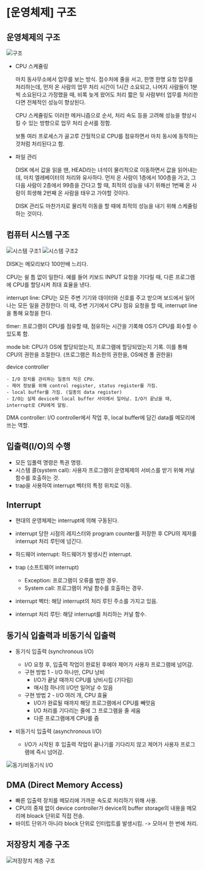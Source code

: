 # [운영체제] 구조

## 운영체제의 구조

![구조](../../assets/img/posts/운영체제/02-01.png)

- CPU 스케쥴링

    마치 동사무소에서 업무를 보는 방식. 접수처에 줄을 서고, 한명 한명 요청 업무를 처리하는데, 먼저 온 사람의 업무 처리 시간이 1시간 소요되고, 나머지 사람들이 1분 씩 소요된다고 가정했을 때, 비록 늦게 왔어도 처리 짧은 뒷 사람부터 업무를 처리한다면 전체적인 성능이 향상된다. 

    CPU 스케쥴링도 이러한 메커니즘으로 순서, 처리 속도 등을 고려해 성능을 향상시킬 수 있는 방향으로 업무 처리 순서를 정함.

    보통 여러 프로세스가 골고루 간헐적으로 CPU를 점유하면서 마치 동시에 동작하는 것처럼 처리된다고 함.

- 파일 관리

    DISK 에서 값을 읽을 땐, HEAD라는 녀석이 물리적으로 이동하면서 값을 읽어내는데, 마치 엘레베이터의 처리와 유사하다. 먼저 온 사람이 1층에서 100층을 가고, 그 다음 사람이 2층에서 99층을 간다고 할 때, 최적의 성능을 내기 위해선 1번째 온 사람이 희생해 2번째 온 사람을 태우고 가야할 것이다.

    DISK 관리도 마찬가지로 물리적 이동을 할 때에 최적의 성능을 내기 위해 스케쥴링하는 것이다. 


## 컴퓨터 시스템 구조

![시스템 구조1](../../assets/img/posts/운영체제/02-02.png)
![시스템 구조2](../../assets/img/posts/운영체제/02-03.png)

DISK는 메모리보다 100만배 느리다.

CPU는 쉴 틈 없이 일한다. 예를 들어 키보드 INPUT 요청을 기다릴 때, 다른 프로그램에 CPU를 할당시켜 최대 효율을 낸다.

interrupt line: CPU는 모든 주변 기기와 데이터와 신호를 주고 받으며 보드에서 일어나는 모든 일을 관장한다. 이 때, 주변 기기에서 CPU 점유 요청을 할 때, interrupt line을 통해 요청을 한다. 

tImer: 프로그램이 CPU를 점유할 때, 점유하는 시간을 기록해 OS가 CPU를 회수할 수 있도록 함.

mode bit: CPU가 OS에 할당되었는지, 프로그램에 할당되었는지 기록. 이를 통해 CPU의 권한을 조절한다. (프로그램은 최소한의 권한을, OS에겐 풀 권한을)

device controller

    - I/O 장치를 관리하는 일종의 작은 CPU.
    - 제어 정보를 위해 control register, status register를 가짐.
    - local buffer를 가짐. (일종의 data register)
    - I/O는 실제 device와 local buffer 사이에서 일어남. I/O가 끝났을 때, interrupt로 CPU에게 알림.

DMA controller: I/O controller에서 작업 후, local buffer에 담긴 data를 메모리에 쓰는 역할.


## 입출력(I/O)의 수행

- 모든 입풀력 명령은 특권 명령.
- 시스템 콜(system call): 사용자 프로그램이 운영체제의 서비스를 받기 위해 커널 함수를 호출하는 것.
- trap을 사용하여 interrupt 벡터의 특정 위치로 이동.


## Interrupt

- 현대의 운영체제는 interrupt에 의해 구동된다.
- interrupt 당한 시점의 레지스터와 program counter를 저장한 후 CPU의 제저를 interrupt 처리 루틴에 넘긴다.

- 하드웨어 interrupt: 하드웨어가 발생시킨 interrupt.
- trap (소프트웨어 interrupt)
    - Exception: 프로그램이 오류를 범한 경우.
    - System call: 프로그램이 커널 함수를 호출하는 경우.
- interrupt 벡터: 해당 interrupt의 처리 루틴 주소를 가지고 있음.
- interrupt 처리 루틴: 해당 interrupt를 처리하는 커널 함수.


## 동기식 입출력과 비동기식 입출력

- 동기식 입출력 (synchronous I/O)

    - I/O 요청 후, 입출력 작업이 완료된 후에야 제어가 사용자 프로그램에 넘어감.
    - 구현 방법 1 - I/O 하나만, CPU 낭비
        - I/O가 끝날 때까지 CPU를 낭비시킴 (기다림)
        - 매시점 하나의 I/O만 일어날 수 있음
    - 구현 방법 2 - I/O 여러 개, CPU 효율
        - I/O가 완료될 때까지 해당 프로그램에서 CPU를 빼앗음
        - I/O 처리를 기다리는 줄에 그 프로그램을 줄 세움
        - 다른 프로그램에게 CPU를 줌

- 비동기식 입출력 (asynchronous I/O)
    - I/O가 시작된 후 입출력 작업이 끝나기를 기다리지 않고 제어가 사용자 프로그램에 즉시 넘어감.

![동기/비동기식 I/O](../../assets/img/posts/운영체제/02-04.png)


## DMA (Direct Memory Access)

- 빠른 입출력 장치를 메모리에 가까운 속도로 처리하기 위해 사용.
- CPU의 중재 없이 device controller가 device의 buffer storage의 내용을 메모리에 bloack 단위로 직접 전송.
- 바이트 단위가 아니라 block 단위로 인터럽트를 발생시킴. -> 모아서 한 번에 처리.

## 저장장치 계층 구조

![저장장치 계층 구조](../../assets/img/posts/운영체제/02-05.png)